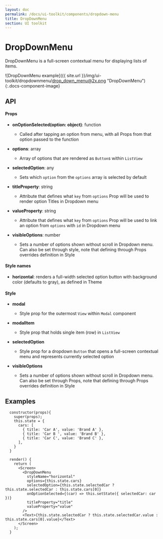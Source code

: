 ```yaml
---
layout: doc
permalink: /docs/ui-toolkit/components/dropdown-menu
title: DropDownMenu
section: UI toolkit
---
```


# DropDownMenu

DropDownMenu is a full-screen contextual menu for displaying lists of items.

![DropDownMenu example]({{ site.url }}/img/ui-toolkit/dropdownmenu/drop_down_menu@2x.png "DropDownMenu"){:.docs-component-image}

## API

#### Props

* **onOptionSelected(option: object)**: function  
  - Called after tapping an option from menu, with all Props from that option passed to the function

* **options**: array  
  - Array of options that are rendered as `Button`s within `ListView`

* **selectedOption**: any
  - Sets which `option` from the `options` array is selected by default

* **titleProperty**: string
  - Attribute that defines what `key` from `options` Prop will be used to render option Titles in Dropdown menu

* **valueProperty**: string
  - Attribute that defines what `key` from `options` Prop will be used to link an option from `options` with `id` in Dropdown menu

* **visibleOptions**: number
  - Sets a number of options shown without scroll in Dropdown menu. Can also be set through style, note that defining through Props overrides definition in Style

#### Style names

* **horizontal**: renders a full-width selected option button with background color (defaults to gray), as defined in Theme

#### Style

* **modal**
  - Style prop for the outermost `View` within `Modal` component

* **modalItem**
  - Style prop that holds single item (row) in `ListView`

* **selectedOption**
  - Style prop for a dropdown `Button` that opens a full-screen contextual menu and represents currently selected option

* **visibleOptions**
  - Sets a number of options shown without scroll in Dropdown menu. Can also be set through Props, note that defining through Props overrides definition in Style

## Examples

```JSX
  constructor(props){
    super(props);
    this.state = {
      cars: [
        { title: 'Car A', value: 'Brand A' },
        { title: 'Car B ', value: 'Brand B' },
        { title: 'Car C', value: 'Brand C' },
      ],
    }
  }

  render() {
    return (
      <Screen>
        <DropDownMenu
          styleName="horizontal"
          options={this.state.cars}
          selectedOption={this.state.selectedCar ? this.state.selectedCar : this.state.cars[0]}
          onOptionSelected={(car) => this.setState({ selectedCar: car })}
          titleProperty="title"
          valueProperty="value"
        />
        <Text>{this.state.selectedCar ? this.state.selectedCar.value : this.state.cars[0].value}</Text>
      </Screen>
    );
  }
```
